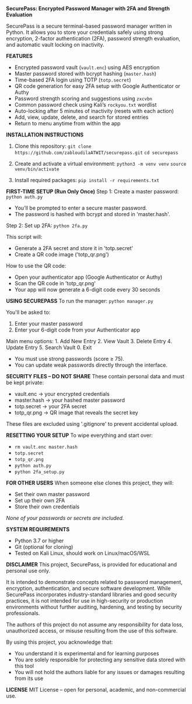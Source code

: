 **SecurePass: Encrypted Password Manager with 2FA and Strength Evaluation**

SecurePass is a secure terminal-based password manager written in Python. It allows you to store your credentials safely using strong encryption, 2-factor authentication (2FA), password strength evaluation, and automatic vault locking on inactivity.

**FEATURES**
- Encrypted password vault (`vault.enc`) using AES encryption
- Master password stored with bcrypt hashing (`master.hash`)
- Time-based 2FA login using TOTP (`totp.secret`)
- QR code generation for easy 2FA setup with Google Authenticator or Authy
- Password strength scoring and suggestions using `zxcvbn`
- Common password check using Kali’s `rockyou.txt` wordlist
- Auto-locking after 5 minutes of inactivity (resets with each action)
- Add, view, update, delete, and search for stored entries
- Return to menu anytime from within the app

**INSTALLATION INSTRUCTIONS**
1. Clone this repository:
   `git clone https://github.com/zabloudilaATWIT/securepass.git`
   `cd securepass`

4. Create and activate a virtual environment:
    `python3 -m venv venv`
    `source venv/bin/activate`

5. Install required packages:
    `pip install -r requirements.txt`

**FIRST-TIME SETUP (Run Only Once)**
Step 1: Create a master password:
    `python auth.py`

- You'll be prompted to enter a secure master password.
- The password is hashed with bcrypt and stored in 'master.hash'.

Step 2: Set up 2FA:
    `python 2fa.py`

This script will:
- Generate a 2FA secret and store it in 'totp.secret'
- Create a QR code image ('totp_qr.png')

How to use the QR code:
- Open your authenticator app (Google Authenticator or Authy)
- Scan the QR code in 'totp_qr.png'
- Your app will now generate a 6-digit code every 30 seconds

**USING SECUREPASS**
To run the manager:
    `python manager.py`

You'll be asked to:
1. Enter your master password
2. Enter your 6-digit code from your Authenticator app

Main menu options:
    1. Add New Entry
    2. View Vault
    3. Delete Entry
    4. Update Entry
    5. Search Vault
    0. Exit

- You must use strong passwords (score ≥ 75).
- You can update weak passwords directly through the interface.

**SECURITY FILES – DO NOT SHARE**
These contain personal data and must be kept private:
- vault.enc       → your encrypted credentials
- master.hash     → your hashed master password
- totp.secret     → your 2FA secret
- totp_qr.png     → QR image that reveals the secret key

These files are excluded using '.gitignore' to prevent accidental upload.

**RESETTING YOUR SETUP**
To wipe everything and start over:
- `rm vault.enc master.hash` 
- `totp.secret` 
- `totp_qr.png`
- `python auth.py`
- `python 2fa_setup.py`


**FOR OTHER USERS**
When someone else clones this project, they will:
- Set their own master password
- Set up their own 2FA
- Store their own credentials

*None of your passwords or secrets are included.*

**SYSTEM REQUIREMENTS**
- Python 3.7 or higher
- Git (optional for cloning)
- Tested on Kali Linux, should work on Linux/macOS/WSL

**DISCLAIMER**
This project, SecurePass, is provided for educational and personal use only.

It is intended to demonstrate concepts related to password management, encryption, authentication, and secure software development. While SecurePass incorporates industry-standard libraries and good security practices, it is not intended for use in high-security or production environments without further auditing, hardening, and testing by security professionals.

The authors of this project do not assume any responsibility for data loss, unauthorized access, or misuse resulting from the use of this software.

By using this project, you acknowledge that:
- You understand it is experimental and for learning purposes
- You are solely responsible for protecting any sensitive data stored with this tool
- You will not hold the authors liable for any issues or damages resulting from its use

**LICENSE**
MIT License – open for personal, academic, and non-commercial use.
